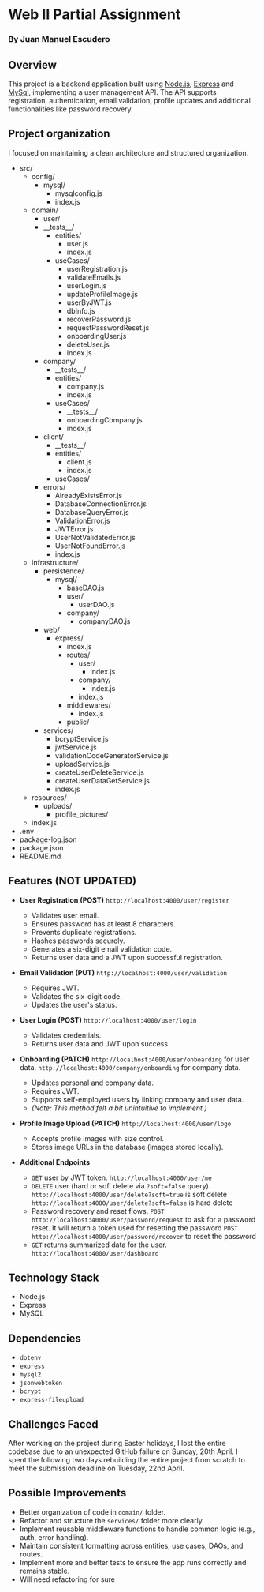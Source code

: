 # Web II Partial Assignment

### By Juan Manuel Escudero

## Overview

This project is a backend application built using [Node.js](https://nodejs.org/en), [Express](https://expressjs.com/) and [MySql](https://www.mysql.com/), implementing a user management API. The API supports registration, authentication, email validation, profile updates and additional functionalities like password recovery.

## Project organization

I focused on maintaining a clean architecture and structured organization.

- src/
  - config/
    - mysql/
      - mysqlconfig.js
      - index.js
  - domain/
    - user/
    - \_\_tests\_\_/
      - entities/
        - user.js
        - index.js
      - useCases/
        - userRegistration.js
        - validateEmails.js
        - userLogin.js
        - updateProfileImage.js
        - userByJWT.js
        - dbInfo.js
        - recoverPassword.js
        - requestPasswordReset.js
        - onboardingUser.js
        - deleteUser.js
        - index.js
    - company/
      - \_\_tests\_\_/
      - entities/
        - company.js
        - index.js
      - useCases/
        - \_\_tests\_\_/
        - onboardingCompany.js
        - index.js
    - client/
      - \_\_tests\_\_/
      - entities/
        - client.js
        - index.js
      - useCases/
    - errors/
      - AlreadyExistsError.js
      - DatabaseConnectionError.js
      - DatabaseQueryError.js
      - ValidationError.js
      - JWTError.js
      - UserNotValidatedError.js
      - UserNotFoundError.js
      - index.js
  - infrastructure/
    - persistence/
      - mysql/
        - baseDAO.js
        - user/
          - userDAO.js
        - company/
          - companyDAO.js
    - web/
      - express/
        - index.js
        - routes/
          - user/
            - index.js
          - company/
            - index.js
          - index.js
        - middlewares/
          - index.js
        - public/
    - services/
      - bcryptService.js
      - jwtService.js
      - validationCodeGeneratorService.js
      - uploadService.js
      - createUserDeleteService.js
      - createUserDataGetService.js
      - index.js
  - resources/
    - uploads/
      - profile_pictures/
  - index.js
- .env
- package-log.json
- package.json
- README.md

## Features (NOT UPDATED)

- **User Registration (POST)**
  `http://localhost:4000/user/register`

  - Validates user email.
  - Ensures password has at least 8 characters.
  - Prevents duplicate registrations.
  - Hashes passwords securely.
  - Generates a six-digit email validation code.
  - Returns user data and a JWT upon successful registration.

- **Email Validation (PUT)**
  `http://localhost:4000/user/validation`

  - Requires JWT.
  - Validates the six-digit code.
  - Updates the user's status.

- **User Login (POST)**
  `http://localhost:4000/user/login`

  - Validates credentials.
  - Returns user data and JWT upon success.

- **Onboarding (PATCH)**
  `http://localhost:4000/user/onboarding` for user data.
  `http://localhost:4000/company/onboarding` for company data.

  - Updates personal and company data.
  - Requires JWT.
  - Supports self-employed users by linking company and user data.
  - _(Note: This method felt a bit unintuitive to implement.)_

- **Profile Image Upload (PATCH)**
  `http://localhost:4000/user/logo`

  - Accepts profile images with size control.
  - Stores image URLs in the database (images stored locally).

- **Additional Endpoints**
  - `GET` user by JWT token.
    `http://localhost:4000/user/me`
  - `DELETE` user (hard or soft delete via `?soft=false` query).
    `http://localhost:4000/user/delete?soft=true` is soft delete
    `http://localhost:4000/user/delete?soft=false` is hard delete
  - Password recovery and reset flows.
    `POST` `http://localhost:4000/user/password/request` to ask for a password reset. It will return a token used for resetting the password
    `POST` `http://localhost:4000/user/password/recover` to reset the password
  - `GET` returns summarized data for the user.
    `http://localhost:4000/user/dashboard`

## Technology Stack

- Node.js
- Express
- MySQL

## Dependencies

- `dotenv`
- `express`
- `mysql2`
- `jsonwebtoken`
- `bcrypt`
- `express-fileupload`

## Challenges Faced

After working on the project during Easter holidays, I lost the entire codebase due to an unexpected GitHub failure on Sunday, 20th April. I spent the following two days rebuilding the entire project from scratch to meet the submission deadline on Tuesday, 22nd April.

## Possible Improvements

- Better organization of code in `domain/` folder.
- Refactor and structure the `services/` folder more clearly.
- Implement reusable middleware functions to handle common logic (e.g., auth, error handling).
- Maintain consistent formatting across entities, use cases, DAOs, and routes.
- Implement more and better tests to ensure the app runs correctly and remains stable.
- Will need refactoring for sure
